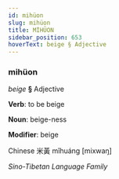 ```yaml
---
id: mihüon
slug: mihüon
title: MİHÜON
sidebar_position: 653
hoverText: beige § Adjective
---
```


### mihüon

*beige* **§** Adjective

**Verb**: to be beige

**Noun**: beige-ness

**Modifier**: beige

Chinese 米黃 mǐhuáng [mixwaŋ]

*Sino-Tibetan Language Family*